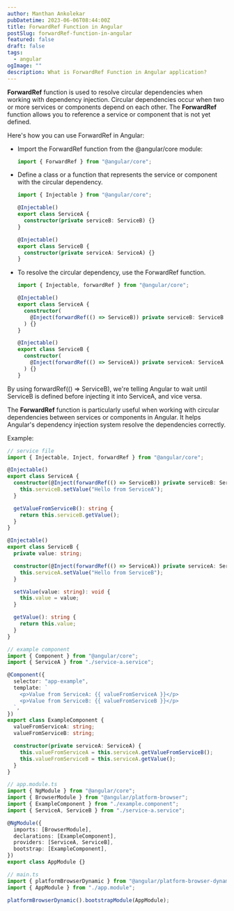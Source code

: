 ```yaml
---
author: Manthan Ankolekar
pubDatetime: 2023-06-06T08:44:00Z
title: ForwardRef Function in Angular
postSlug: forwardRef-function-in-angular
featured: false
draft: false
tags:
  - angular
ogImage: ""
description: What is ForwardRef Function in Angular application?
---
```


**ForwardRef** function is used to resolve circular dependencies when working with dependency injection. Circular dependencies occur when two or more services or components depend on each other. The **ForwardRef** function allows you to reference a service or component that is not yet defined.

Here's how you can use ForwardRef in Angular:

- Import the ForwardRef function from the @angular/core module:

  ```typescript
  import { ForwardRef } from "@angular/core";
  ```

- Define a class or a function that represents the service or component with the circular dependency.

  ```typescript
  import { Injectable } from "@angular/core";

  @Injectable()
  export class ServiceA {
    constructor(private serviceB: ServiceB) {}
  }

  @Injectable()
  export class ServiceB {
    constructor(private serviceA: ServiceA) {}
  }
  ```

- To resolve the circular dependency, use the ForwardRef function.

  ```typescript
  import { Injectable, forwardRef } from "@angular/core";

  @Injectable()
  export class ServiceA {
    constructor(
      @Inject(forwardRef(() => ServiceB)) private serviceB: ServiceB
    ) {}
  }

  @Injectable()
  export class ServiceB {
    constructor(
      @Inject(forwardRef(() => ServiceA)) private serviceA: ServiceA
    ) {}
  }
  ```

By using forwardRef(() => ServiceB), we're telling Angular to wait until ServiceB is defined before injecting it into ServiceA, and vice versa.

The **ForwardRef** function is particularly useful when working with circular dependencies between services or components in Angular. It helps Angular's dependency injection system resolve the dependencies correctly.

Example:

```typescript
// service file
import { Injectable, Inject, forwardRef } from "@angular/core";

@Injectable()
export class ServiceA {
  constructor(@Inject(forwardRef(() => ServiceB)) private serviceB: ServiceB) {
    this.serviceB.setValue("Hello from ServiceA");
  }

  getValueFromServiceB(): string {
    return this.serviceB.getValue();
  }
}

@Injectable()
export class ServiceB {
  private value: string;

  constructor(@Inject(forwardRef(() => ServiceA)) private serviceA: ServiceA) {
    this.serviceA.setValue("Hello from ServiceB");
  }

  setValue(value: string): void {
    this.value = value;
  }

  getValue(): string {
    return this.value;
  }
}
```

```typescript
// example component
import { Component } from "@angular/core";
import { ServiceA } from "./service-a.service";

@Component({
  selector: "app-example",
  template: `
    <p>Value from ServiceA: {{ valueFromServiceA }}</p>
    <p>Value from ServiceB: {{ valueFromServiceB }}</p>
  `,
})
export class ExampleComponent {
  valueFromServiceA: string;
  valueFromServiceB: string;

  constructor(private serviceA: ServiceA) {
    this.valueFromServiceA = this.serviceA.getValueFromServiceB();
    this.valueFromServiceB = this.serviceA.getValue();
  }
}
```

```typescript
// app.module.ts
import { NgModule } from "@angular/core";
import { BrowserModule } from "@angular/platform-browser";
import { ExampleComponent } from "./example.component";
import { ServiceA, ServiceB } from "./service-a.service";

@NgModule({
  imports: [BrowserModule],
  declarations: [ExampleComponent],
  providers: [ServiceA, ServiceB],
  bootstrap: [ExampleComponent],
})
export class AppModule {}
```

```typescript
// main.ts
import { platformBrowserDynamic } from "@angular/platform-browser-dynamic";
import { AppModule } from "./app.module";

platformBrowserDynamic().bootstrapModule(AppModule);
```
